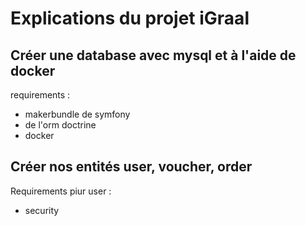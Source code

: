 # Explications du projet iGraal

## Créer une database avec mysql et à l'aide de docker
requirements :
- makerbundle de symfony
- de l'orm doctrine
- docker

## Créer nos entités user, voucher, order
Requirements piur user :
- security